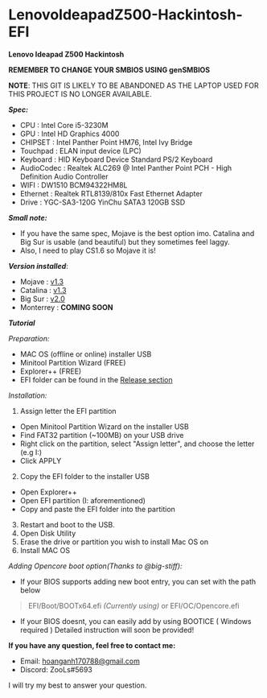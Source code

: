 # LenovoIdeapadZ500-Hackintosh-EFI

**Lenovo Ideapad Z500 Hackintosh**

**REMEMBER TO CHANGE YOUR SMBIOS USING genSMBIOS**

**NOTE**: THIS GIT IS LIKELY TO BE ABANDONED AS THE LAPTOP USED FOR THIS PROJECT IS NO LONGER AVAILABLE.

**_Spec:_**
- CPU :                 Intel Core i5-3230M
- GPU :                 Intel HD Graphics 4000
- CHIPSET :             Intel Panther Point HM76, Intel Ivy Bridge
- Touchpad :            ELAN input device (LPC)
- Keyboard :            HID Keyboard Device
  	                    Standard PS/2 Keyboard
- AudioCodec :          Realtek ALC269 @ Intel Panther Point PCH - High Definition Audio Controller
- WIFI :               	DW1510 BCM94322HM8L
- Ethernet :            Realtek RTL8139/810x Fast Ethernet Adapter
- Drive :               YGC-SA3-120G YinChu SATA3 120GB SSD

**_Small note:_**
- If you have the same spec, Mojave is the best option imo. Catalina and Big Sur is usable (and beautiful) but they sometimes feel laggy.
- Also, I need to play CS1.6 so Mojave it is!

**_Version installed_**:
* Mojave : [v1.3](https://github.com/j0hnVu/IdeapadZ500-HACKINTOSH-EFI/releases/tag/v1.3)
* Catalina : [v1.3](https://github.com/j0hnVu/IdeapadZ500-HACKINTOSH-EFI/releases/tag/v1.3) 
* Big Sur : [v2.0](https://github.com/j0hnVu/IdeapadZ500-HACKINTOSH-EFI/releases/tag/v2.0)
* Monterrey : **COMING SOON**

**_Tutorial_**

_Preparation:_
* MAC OS (offline or online) installer USB
* Minitool Partition Wizard (FREE)
* Explorer++ (FREE)
* EFI folder can be found in the [Release section](https://github.com/j0hnVu/IdeapadZ500-HACKINTOSH-EFI/releases)

_Installation:_ 
1.  Assign letter the EFI partition 
* Open Minitool Partition Wizard on the installer USB
* Find FAT32 partition (~100MB) on your USB drive
* Right click on the partition, select "Assign letter", and choose the letter (e.g I:)
* Click APPLY
2.  Copy the EFI folder to the installer USB
* Open Explorer++
* Open EFI partition (I: aforementioned)
* Copy and paste the EFI folder into the partition
3.  Restart and boot to the USB.
4.  Open Disk Utility 
5.  Erase the drive or partition you wish to install Mac OS on
6.  Install MAC OS

_Adding Opencore boot option(Thanks to @big-stiff):_
- If your BIOS supports adding new boot entry, you can set with the path below
> EFI/Boot/BOOTx64.efi *(Currently using)*
or
> EFI/OC/Opencore.efi
- If your BIOS doesnt, you can easily add by using BOOTICE ( Windows required )
Detailed instruction will soon be provided!

**If you have any question, feel free to contact me:**

- Email: hoanganh170788@gmail.com
- Discord: ZooLs#5693

I will try my best to answer your question.
